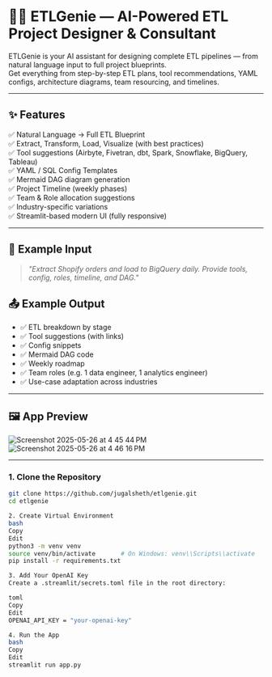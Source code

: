 # 🧞‍♂️ ETLGenie — AI-Powered ETL Project Designer & Consultant

ETLGenie is your AI assistant for designing complete ETL pipelines — from natural language input to full project blueprints.  
Get everything from step-by-step ETL plans, tool recommendations, YAML configs, architecture diagrams, team resourcing, and timelines.

---

## ✨ Features

✅ Natural Language → Full ETL Blueprint  
✅ Extract, Transform, Load, Visualize (with best practices)  
✅ Tool suggestions (Airbyte, Fivetran, dbt, Spark, Snowflake, BigQuery, Tableau)  
✅ YAML / SQL Config Templates  
✅ Mermaid DAG diagram generation  
✅ Project Timeline (weekly phases)  
✅ Team & Role allocation suggestions  
✅ Industry-specific variations  
✅ Streamlit-based modern UI (fully responsive)

---

## 🧠 Example Input

> _"Extract Shopify orders and load to BigQuery daily. Provide tools, config, roles, timeline, and DAG."_

## 📤 Example Output

- ✅ ETL breakdown by stage  
- ✅ Tool suggestions (with links)  
- ✅ Config snippets  
- ✅ Mermaid DAG code  
- ✅ Weekly roadmap  
- ✅ Team roles (e.g. 1 data engineer, 1 analytics engineer)  
- ✅ Use-case adaptation across industries

---

## 🖼️ App Preview


![Screenshot 2025-05-26 at 4 45 44 PM](https://github.com/user-attachments/assets/7c6e221d-dbd8-45c3-a4e5-5fb73453d8a1)
![Screenshot 2025-05-26 at 4 46 16 PM](https://github.com/user-attachments/assets/0749eca0-cc5c-4710-9b1a-d06afd24b624)


---


### 1. Clone the Repository

```bash
git clone https://github.com/jugalsheth/etlgenie.git
cd etlgenie

2. Create Virtual Environment
bash
Copy
Edit
python3 -m venv venv
source venv/bin/activate       # On Windows: venv\\Scripts\\activate
pip install -r requirements.txt

3. Add Your OpenAI Key
Create a .streamlit/secrets.toml file in the root directory:

toml
Copy
Edit
OPENAI_API_KEY = "your-openai-key"

4. Run the App
bash
Copy
Edit
streamlit run app.py


